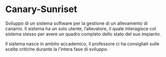 # Canary-Sunriset
Sviluppo di un sistema software per la gestione di un allevamento di canarini. Il sistema ha un solo utente, l’allevatore, il quale interagisce col sistema stesso per avere un quadro completo dello stato del suo impianto.

Il sistema nasce in ambito accademico, il professore ci ha consigliati sulle scelte critiche durante la l'intera fase di sviluppo.
